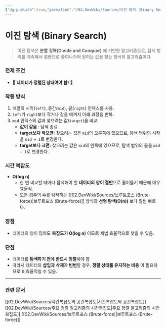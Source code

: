 ```yaml
---
{"dg-publish":true,"permalink":"/02.DevWiki/Sources/이진 탐색 (Binary Search)/","noteIcon":"","created":"2025-08-12T10:23:18.005+09:00","updated":"2025-08-12T10:33:34.686+09:00"}
---
```


# 이진 탐색 (Binary Search)

> 이진 탐색은 **분할 정복(Divide and Conquer)** 에 기반한 알고리즘으로, 탐색 범위를 계속해서 절반으로 줄여나가며 원하는 값을 찾는 방식의 알고리즘이다.

### 전제 조건
* 🥹 **데이터가 정렬된 상태여야 함!** 🥹
### 작동 방식
1.  배열의 시작(`left`), 중간(`mid`), 끝(`right`) 인덱스를 사용.
2.  `left`가 `right`보다 작거나 같을 때까지 아래 과정을 반복.
3.  `mid` 인덱스의 값과 찾으려는 값(`target`)을 비교.
    -   **값이 같음** : 탐색 종료
    -   **target보다 작으면:**  찾으려는 값은 `mid`의 오른쪽에 있으므로, 탐색 범위의 시작을 `mid + 1`로 변경한다.
    -   **target보다 크면:** 찾으려는 값은 `mid`의 왼쪽에 있으므로, 탐색 범위의 끝을 `mid - 1`로 변경한다.

### 시간 복잡도
- **O(log n)**
    - 한 번 비교할 때마다 탐색해야 할 **데이터의 양이 절반**으로 줄어들기 때문에 매우 효율적.
    - 모든 경우의 수를 탐색하는 [[02.DevWiki/Sources/브루트포스 (Brute-force)\|브루트포스 (Brute-force)]] 방식의 **선형 탐색(O(n))** 보다 훨씬 빠르다.

### 장점
- 데이터의 양이 많아도 **복잡도가 O(log n)** 이므로 제법 효율적으로 찾을 수 있음.

### 단점
- 데이터를 **탐색하기 전에 반드시 정렬**해야 함
- 따라서 데이터의 **삽입과 삭제가 빈번**할 경우, **정렬 상태를 유지하는 비용** 이 필요하므로 비효율적일 수 있음.

---
### 관련 문서
[[02.DevWiki/Sources/시간복잡도와 공간복잡도\|시간복잡도와 공간복잡도]]
[[02.DevWiki/Sources/주요 정렬 알고리즘의 시간복잡도\|주요 정렬 알고리즘의 시간복잡도]]
[[02.DevWiki/Sources/브루트포스 (Brute-force)\|브루트포스 (Brute-force)]]
